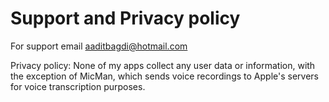 # Support and Privacy policy

For support email aaditbagdi@hotmail.com

Privacy policy: None of my apps collect any user data or information, with the exception of MicMan, which sends voice recordings to Apple's servers for voice transcription purposes.
